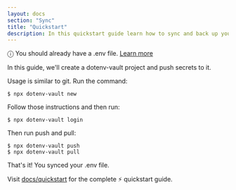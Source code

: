 ```yaml
---
layout: docs
section: "Sync"
title: "Quickstart"
description: In this quickstart guide learn how to sync and back up your .env file.
---
```


<div class="alert alert-info">ⓘ You should already have a .env file. <a href="https://github.com/motdotla/dotenv">Learn more</a></div>

In this guide, we'll create a dotenv-vault project and push secrets to it.

Usage is similar to git. Run the command:

```
$ npx dotenv-vault new
```

Follow those instructions and then run:

```
$ npx dotenv-vault login
```

Then run push and pull:

```
$ npx dotenv-vault push
$ npx dotenv-vault pull
```

That's it! You synced your .env file.

Visit [docs/quickstart](/docs/quickstart) for the complete ⚡️ quickstart guide.



